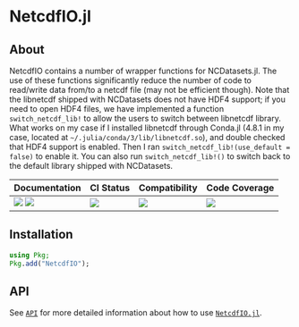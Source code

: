 # NetcdfIO.jl

<!-- Links and shortcuts -->
[ju-url]: https://github.com/Yujie-W/NetcdfIO.jl
[ju-api]: https://yujie-w.github.io/NetcdfIO.jl/stable/API/

[dev-img]: https://img.shields.io/badge/docs-dev-blue.svg
[dev-url]: https://Yujie-W.github.io/NetcdfIO.jl/dev/

[rel-img]: https://img.shields.io/badge/docs-stable-blue.svg
[rel-url]: https://Yujie-W.github.io/NetcdfIO.jl/stable/

[st-img]: https://github.com/Yujie-W/NetcdfIO.jl/workflows/JuliaStable/badge.svg?branch=main
[st-url]: https://github.com/Yujie-W/NetcdfIO.jl/actions?query=branch%3A"main"++workflow%3A"JuliaStable"

[min-img]: https://github.com/Yujie-W/NetcdfIO.jl/workflows/Julia-1.6/badge.svg?branch=main
[min-url]: https://github.com/Yujie-W/NetcdfIO.jl/actions?query=branch%3A"main"++workflow%3A"Julia-1.6"

[cov-img]: https://codecov.io/gh/Yujie-W/NetcdfIO.jl/branch/main/graph/badge.svg
[cov-url]: https://codecov.io/gh/Yujie-W/NetcdfIO.jl

## About
NetcdfIO contains a number of wrapper functions for NCDatasets.jl. The use of these functions significantly reduce the number of code to read/write data from/to a netcdf file (may not be efficient though). Note that the libnetcdf shipped with NCDatasets does not have HDF4 support; if you need to open HDF4 files, we have implemented a function `switch_netcdf_lib!` to allow the users to switch between libnetcdf library. What works on my case if I installed libnetcdf through Conda.jl (4.8.1 in my case, located at `~/.julia/conda/3/lib/libnetcdf.so`), and double checked that HDF4 support is enabled. Then I ran `switch_netcdf_lib!(use_default = false)` to enable it. You can also run `switch_netcdf_lib!()` to switch back to the default library shipped with NCDatasets.

| Documentation                                   | CI Status             | Compatibility           | Code Coverage           |
|:------------------------------------------------|:----------------------|:------------------------|:------------------------|
| [![][dev-img]][dev-url] [![][rel-img]][rel-url] | [![][st-img]][st-url] | [![][min-img]][min-url] | [![][cov-img]][cov-url] |


## Installation
```julia
using Pkg;
Pkg.add("NetcdfIO");
```


## API
See [`API`][ju-api] for more detailed information about how to use [`NetcdfIO.jl`][ju-url].
